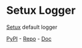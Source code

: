 # Setux Logger

[Setux] default logger

[PyPI] - [Repo] - [Doc]


[PyPI]: https://pypi.org/project/setux_logger
[Repo]: https://gitlab.com/dugres/setux_logger
[Doc]: https://setux-logger.readthedocs.io/en/latest
[Setux]: https://setux.readthedocs.io/en/latest
